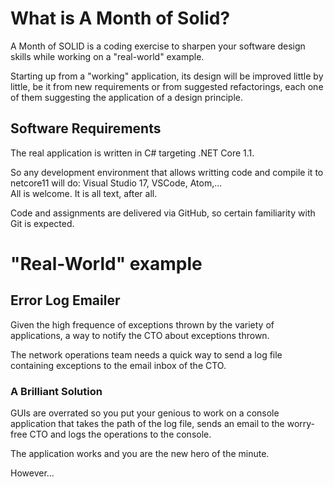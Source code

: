 # What is A Month of Solid?

A Month of SOLID is a coding exercise to sharpen your software design skills while working on a "real-world" example.

Starting up from a "working" application, its design will be improved little by little, be it from new requirements
or from suggested refactorings, each one of them suggesting the application of a design principle.

## Software Requirements

The real application is written in C# targeting .NET Core 1.1.

So any development environment that allows writting code and compile it to netcore11 will do: Visual Studio 17, VSCode, Atom,...<br/>
All is welcome. It is all text, after all.

Code and assignments are delivered via GitHub, so certain familiarity with Git is expected.

# "Real-World" example

## Error Log Emailer

Given the high frequence of exceptions thrown by the variety of applications, a way to notify the CTO about exceptions thrown.

The network operations team needs a quick way to send a log file containing exceptions to the email inbox of the CTO.

### A Brilliant Solution

GUIs are overrated so you put your genious to work on a console application that takes the path of the log file,
sends an email to the worry-free CTO and logs the operations to the console.

The application works and you are the new hero of the minute.

However...
